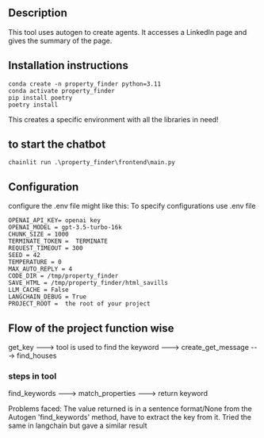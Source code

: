 ## Description

This tool uses autogen to create agents. It accesses a LinkedIn page and gives the summary of the page.

## Installation instructions


```
conda create -n property_finder python=3.11
conda activate property_finder
pip install poetry
poetry install
```
This creates a specific environment with all the libraries in need!



## to start the chatbot
```chainlit run .\property_finder\frontend\main.py```




## Configuration
configure the .env file might like this:
To specify configurations use .env file

```
OPENAI_API_KEY= openai key
OPENAI_MODEL = gpt-3.5-turbo-16k
CHUNK_SIZE = 1000
TERMINATE_TOKEN =  TERMINATE
REQUEST_TIMEOUT = 300
SEED = 42
TEMPERATURE = 0
MAX_AUTO_REPLY = 4
CODE_DIR = /tmp/property_finder
SAVE_HTML = /tmp/property_finder/html_savills
LLM_CACHE = False
LANGCHAIN_DEBUG = True
PROJECT_ROOT =  the root of your project
```
## Flow of the project function wise
get_key --->  tool is used to find the keyword ---> create_get_message ---> find_houses

### steps in tool
find_keywords ---> match_properties ---> return keyword

Problems faced: 
The value returned is in a sentence format/None from the Autogen 'find_keywords' method, have to extract the key from it. 
Tried the same in langchain but gave a similar result
